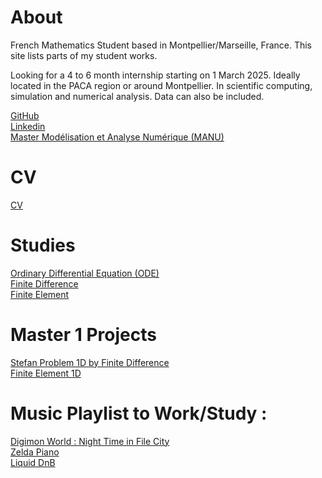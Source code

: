 # About  

French Mathematics Student based in Montpellier/Marseille, France.
This site lists parts of my student works.  
  
Looking for a 4 to 6 month internship starting on 1 March 2025. Ideally located in the PACA region or around Montpellier. In scientific computing, simulation and numerical analysis. Data can also be included.  

[GitHub](https://github.com/Cyrile-Duquenoy)  
[Linkedin](https://www.linkedin.com/in/cyrile-duquenoy-110420296/)  
[Master Modélisation et Analyse Numérique (MANU)](https://formations.umontpellier.fr/fr/formations/master-XB/master-mathematiques-ME157/modelisation-et-analyse-numerique-manu-PR493.html)  
  

# CV  
[CV](/CV/CV.pdf)  

# Studies 

[Ordinary Differential Equation (ODE)](/EDO)  
[Finite Difference](/Finite_Difference)  
[Finite Element](/Finite_Element)

# Master 1 Projects  

[Stefan Problem 1D by Finite Difference](/TER)  
[Finite Element 1D](/FEM)

# Music Playlist to Work/Study :  
[Digimon World : Night Time in File City](https://www.youtube.com/watch?v=A-mfe5JuEeI&t=577s)  
[Zelda Piano](https://www.youtube.com/watch?v=ji7I9hoFab0)  
[Liquid DnB](https://www.youtube.com/watch?v=Ktc23EfaMHg)  


